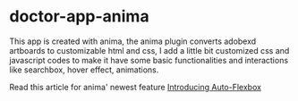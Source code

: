 # doctor-app-anima

This app is created with anima, the anima plugin converts adobexd artboards to customizable html and css, I add a little bit customized css and javascript codes to make it have some basic functionalities and interactions like searchbox, hover effect, animations. 

Read this article for anima' newest feature
[Introducing Auto-Flexbox](https://medium.com/sketch-app-sources/introducing-auto-flexbox-aaa4fc553cc0)


